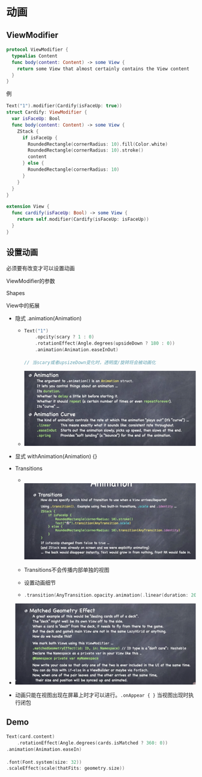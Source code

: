 # 动画

## ViewModifier

```swift
protocol ViewModifier {
  typealias Content
  func body(content: Content) -> some View {
    return some View that almost certainly contains the View content
  }
}
```

例

```swift
Text("1").modifier(Cardify(isFaceUp: true))
struct Cardify: ViewModifier {
  var isFaceUp: Bool
  func body(content: Content) -> some View {
    ZStack {
      if isFaceUp {
        RoundedRectangle(cornerRadius: 10).fill(Color.white) 
        RoundedRectangle(cornerRadius: 10).stroke()
        content
      } else {
        RoundedRectangle(cornerRadius: 10)
      }
    }
  }
} 
```

```swift
extension View {
  func cardify(isFaceUp: Bool) -> some View {
    return self.modifier(Cardify(isFaceUp: isFaceUp))
  }
}
```

## 设置动画

必须要有改变才可以设置动画

ViewModifier的参数

Shapes

View中的拓展



- 隐式 .animation(Animation)

  - ```swift
    Text("1")
    	.opcity(scary ? 1 : 0)
    	.rotationEffect(Angle.degrees(upsideDown ? 180 : 0))
    	.animation(Animation.easeInOut)
    
    // 当scary或者upsizeDown变化时，透明度/旋转将会被动画化
    ```

  - ![image-20221219120929543](lec7.assets/image-20221219120929543.png)

- 显式 withAnimation(Animation) {}

- Transitions

  - ​	![image-20221219121717191](lec7.assets/image-20221219121717191.png)

  - Transitions不会传播内部单独的视图

  - 设置动画细节

  - ```swift
    .transition(AnyTransition.opacity.animation(.linear(duration: 20)))
    ```

- ![image-20221219122646371](lec7.assets/image-20221219122646371.png)

- 动画只能在视图出现在屏幕上时才可以进行。`.onAppear { }` 当视图出现时执行闭包



## Demo

```swift
Text(card.content)
	.rotationEffect(Angle.degrees(cards.isMatched ? 360: 0))
.animation(Animation.easeIn)

.font(Font.system(size: 32))
.scaleEffect(scale(thatFits: geometry.size))
```

